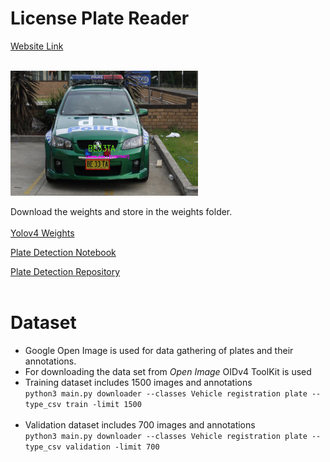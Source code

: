# License Plate Reader
<a href="https://herokutrialopencv.herokuapp.com/">Website Link</a>
<br></br>

<div class="img-responsive">
<img src="https://github.com/sauravakolia/License_Plate_Reader/blob/main/static/detections/00c82d64185293a7.jpg" width="300" height="200">
</div>

Download the weights and store in the weights folder.
<br></br>
<a href="https://drive.google.com/file/d/1-3m0nYWJNWNuZSceAktTHWqJ2odQT1YI/view?usp=sharing">Yolov4 Weights</a>

<a href="https://colab.research.google.com/drive/1aJm4yzsulCxjVWUXOPEW0RAJ68MDbYHa?usp=sharing"> Plate Detection Notebook</a>

<a href="https://github.com/sauravakolia/License_Plate_Detector">Plate Detection Repository</a>
<br></br>

# Dataset
* Google Open Image is used for data gathering of plates and their annotations.
* For downloading the data set from <i>Open Image</i> OIDv4 ToolKit is used
* Training dataset includes 1500 images and annotations</br>
  `python3 main.py downloader --classes Vehicle registration plate --type_csv train -limit 1500`<br></br>
* Validation dataset includes 700 images and annotations</br>
   `python3 main.py downloader --classes Vehicle registration plate --type_csv validation -limit 700`
<br></br>

